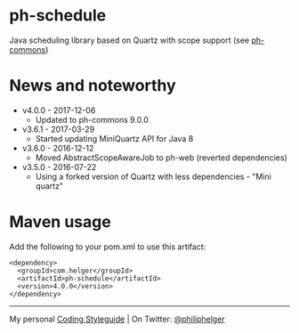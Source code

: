 # ph-schedule

Java scheduling library based on Quartz with scope support (see [ph-commons](https://github.com/phax/ph-commons))

# News and noteworthy

* v4.0.0 - 2017-12-06
  * Updated to ph-commons 9.0.0
* v3.6.1 - 2017-03-29
  * Started updating MiniQuartz API for Java 8
* v3.6.0 - 2016-12-12
  * Moved AbstractScopeAwareJob to ph-web (reverted dependencies)
* v3.5.0 - 2016-07-22
  * Using a forked version of Quartz with less dependencies - "Mini quartz"  

# Maven usage
Add the following to your pom.xml to use this artifact:
```
<dependency>
  <groupId>com.helger</groupId>
  <artifactId>ph-schedule</artifactId>
  <version>4.0.0</version>
</dependency>
```

---

My personal [Coding Styleguide](https://github.com/phax/meta/blob/master/CodingStyleguide.md) |
On Twitter: <a href="https://twitter.com/philiphelger">@philiphelger</a>
